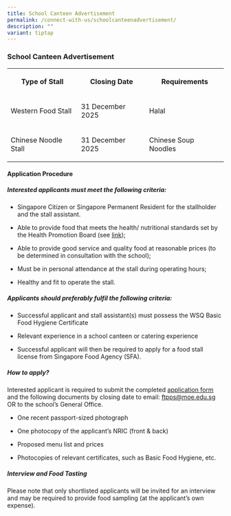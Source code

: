 ```yaml
---
title: School Canteen Advertisement
permalink: /connect-with-us/schoolcanteenadvertisement/
description: ""
variant: tiptap
---
```

<h3>School Canteen Advertisement</h3>
<table style="minWidth: 75px">
<colgroup>
<col>
<col>
<col>
</colgroup>
<tbody>
<tr>
<th rowspan="1" colspan="1">
<p>Type of Stall</p>
</th>
<th rowspan="1" colspan="1">
<p>Closing Date</p>
</th>
<th rowspan="1" colspan="1">
<p>Requirements</p>
</th>
</tr>
<tr>
<td rowspan="1" colspan="1">
<p>Western Food Stall</p>
</td>
<td rowspan="1" colspan="1">
<p>31 December 2025</p>
</td>
<td rowspan="1" colspan="1">
<p>Halal</p>
</td>
</tr>
<tr>
<td rowspan="1" colspan="1">
<p>Chinese Noodle Stall</p>
</td>
<td rowspan="1" colspan="1">
<p>31 December 2025</p>
</td>
<td rowspan="1" colspan="1">
<p>Chinese Soup Noodles</p>
</td>
</tr>
</tbody>
</table>
<h4><strong>Application Procedure</strong></h4>
<h5><strong>Interested applicants must meet the following criteria:</strong></h5>
<ul data-tight="true" class="tight">
<li>
<p>Singapore Citizen or Singapore Permanent Resident for the stallholder
and the stall assistant.</p>
</li>
<li>
<p>Able to provide food that meets the health/ nutritional standards set
by the Health Promotion Board (see <a href="https://www.hpb.gov.sg/schools/school-programmes/healthy-meals-in-schools-programme" rel="noopener noreferrer nofollow" target="_blank">link</a>);</p>
</li>
<li>
<p>Able to provide good service and quality food at reasonable prices (to
be determined in consultation with the school);</p>
</li>
<li>
<p>Must be in personal attendance at the stall during operating hours;</p>
</li>
<li>
<p>Healthy and fit to operate the stall.</p>
</li>
</ul>
<h5><strong>Applicants should preferably fulfil the following criteria:</strong></h5>
<ul data-tight="true" class="tight">
<li>
<p>Successful applicant and stall assistant(s) must possess the WSQ Basic
Food Hygiene Certificate</p>
</li>
<li>
<p>Relevant experience in a school canteen or catering experience</p>
</li>
<li>
<p>Successful applicant will then be required to apply for a food stall license
from Singapore Food Agency (SFA).</p>
</li>
</ul>
<h5><strong>How to apply?</strong></h5>
<p>Interested applicant is required to submit the completed <a href="/files/Application_for_Canteen_Stall_FormBF7_2023.pdf" rel="noopener noreferrer nofollow" target="_blank">application form</a> and
the following documents by closing date to email: <a href="mailto:ftpps@moe.edu.sg" rel="noopener noreferrer nofollow" target="_blank">ftpps@moe.edu.sg</a> OR to the school’s General
Office.</p>
<ul data-tight="true" class="tight">
<li>
<p>One recent passport-sized photograph</p>
</li>
<li>
<p>One photocopy of the applicant’s NRIC (front &amp; back)</p>
</li>
<li>
<p>Proposed menu list and prices</p>
</li>
<li>
<p>Photocopies of relevant certificates, such as Basic Food Hygiene, etc.</p>
</li>
</ul>
<h5><strong>Interview and Food Tasting</strong></h5>
<p>Please note that only shortlisted applicants will be invited for an interview
and may be required to provide food sampling (at the applicant’s own expense).</p>